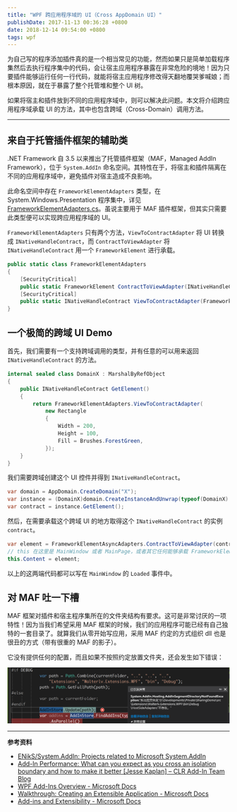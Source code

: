 ```yaml
---
title: "WPF 跨应用程序域的 UI（Cross AppDomain UI）"
publishDate: 2017-11-13 00:36:28 +0800
date: 2018-12-14 09:54:00 +0800
tags: wpf
---
```


为自己写的程序添加插件真的是一个相当常见的功能，然而如果只是简单加载程序集然后去执行程序集中的代码，会让宿主应用程序暴露在非常危险的境地！因为只要插件能够运行任何一行代码，就能将宿主应用程序修改得天翻地覆哭爹喊娘；而根本原因，就在于暴露了整个托管堆和整个 UI 树。

如果将宿主和插件放到不同的应用程序域中，则可以解决此问题。本文将介绍跨应用程序域承载 UI 的方法，其中也包含跨域（Cross-Domain）调用方法。

---

<p id="toc"></p>

## 来自于托管插件框架的辅助类

.NET Framework 自 3.5 以来推出了托管插件框架（MAF，Managed AddIn Framework），位于 `System.AddIn` 命名空间。其特性在于，将宿主和插件隔离在不同的应用程序域中，避免插件对宿主造成不良影响。

此命名空间中存在 `FrameworkElementAdapters` 类型，在 System.Windows.Presentation 程序集中，详见 [FrameworkElementAdapters.cs](http://referencesource.microsoft.com/#System.Windows.Presentation/System/AddIn/Pipeline/FrameworkElementAdapters.cs)。虽说主要用于 MAF 插件框架，但其实只需要此类型便可以实现跨应用程序域的 UI。

`FrameworkElementAdapters` 只有两个方法，`ViewToContractAdapter` 将 UI 转换成 `INativeHandleContract`，而 `ContractToViewAdapter` 将 `INativeHandleContract` 用一个 `FrameworkElement` 进行承载。

```csharp
public static class FrameworkElementAdapters
{
    [SecurityCritical]
    public static FrameworkElement ContractToViewAdapter(INativeHandleContract nativeHandleContract);
    [SecurityCritical]
    public static INativeHandleContract ViewToContractAdapter(FrameworkElement root);
}
```

## 一个极简的跨域 UI Demo

首先，我们需要有一个支持跨域调用的类型，并有任意的可以用来返回 `INativeHandleContract` 的方法。

```csharp
internal sealed class DomainX : MarshalByRefObject
{
    public INativeHandleContract GetElement()
    {
        return FrameworkElementAdapters.ViewToContractAdapter(
            new Rectangle
            {
                Width = 200,
                Height = 100,
                Fill = Brushes.ForestGreen,
            });
    }
}
```

我们需要跨域创建这个 UI 控件并得到 `INativeHandleContract`。

```csharp
var domain = AppDomain.CreateDomain("X");
var instance = (DomainX)domain.CreateInstanceAndUnwrap(typeof(DomainX).Assembly.FullName, typeof(DomainX).FullName);
var contract = instance.GetElement();
```

然后，在需要承载这个跨域 UI 的地方取得这个 `INativeHandleContract` 的实例 `contract`。

```csharp
var element = FrameworkElementAsyncAdapters.ContractToViewAdapter(contract);
// this 在这里是 MainWindow 或者 MainPage，或者其它任何能够承载 FrameworkElement 的对象。
this.Content = element;
```

以上的这两端代码都可以写在 `MainWindow` 的 `Loaded` 事件中。

## 对 MAF 吐一下槽

MAF 框架对插件和宿主程序集所在的文件夹结构有要求。这可是非常讨厌的一项特性！因为当我们希望采用 MAF 框架的时候，我们的应用程序可能已经有自己独特的一套目录了。就算我们从零开始写应用，采用 MAF 约定的方式组织 dll 也是很丑的方式（带有很重的 MAF 的影子）。

它没有提供任何的配置，而且如果不按照约定放置文件夹，还会发生如下错误：

![](/static/posts/2017-11-13-13-23-53.png)

---

**参考资料**

- [ENikS/System.AddIn: Projects related to Microsoft System.AddIn](https://github.com/ENikS/System.AddIn)
- [Add-In Performance: What can you expect as you cross an isolation boundary and how to make it better [Jesse Kaplan] – CLR Add-In Team Blog](https://blogs.msdn.microsoft.com/clraddins/2008/02/22/add-in-performance-what-can-you-expect-as-you-cross-an-isolation-boundary-and-how-to-make-it-better-jesse-kaplan/)
- [WPF Add-Ins Overview - Microsoft Docs](https://docs.microsoft.com/en-us/dotnet/framework/wpf/app-development/wpf-add-ins-overview?wt.mc_id=MVP)
- [Walkthrough: Creating an Extensible Application - Microsoft Docs](https://docs.microsoft.com/en-us/dotnet/framework/add-ins/walkthrough-create-extensible-app?wt.mc_id=MVP)
- [Add-ins and Extensibility - Microsoft Docs](https://docs.microsoft.com/en-us/dotnet/framework/add-ins/?wt.mc_id=MVP)
